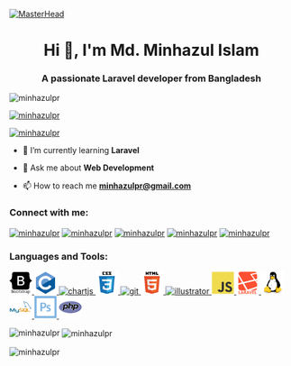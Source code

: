[![MasterHead](https://media.licdn.com/dms/image/D5616AQHbMWOnZFBySw/profile-displaybackgroundimage-shrink_350_1400/0/1696405854443?e=1701907200&v=beta&t=uP1Gk7zvfT52-G2IPPVl5KCs8GmiAFU6mDjY9cFHdPI)](#)
<h1 align="center">Hi 👋, I'm Md. Minhazul Islam</h1>
<h3 align="center">A passionate Laravel developer from Bangladesh</h3>

<p align="left"> <img src="https://komarev.com/ghpvc/?username=minhazulpr&label=Profile%20views&color=0e75b6&style=flat" alt="minhazulpr" /> </p>

<p align="left"> <a href="https://github.com/ryo-ma/github-profile-trophy"><img src="https://github-profile-trophy.vercel.app/?username=minhazulpr" alt="minhazulpr" /></a> </p>

<p align="left"> <a href="https://twitter.com/minhazulpr" target="blank"><img src="https://img.shields.io/twitter/follow/minhazulpr?logo=twitter&style=for-the-badge" alt="minhazulpr" /></a> </p>

- 🌱 I’m currently learning **Laravel**

- 💬 Ask me about **Web Development**

- 📫 How to reach me **minhazulpr@gmail.com**

<h3 align="left">Connect with me:</h3>
<p align="left">
<a href="https://twitter.com/minhazulpr" target="blank"><img align="center" src="https://raw.githubusercontent.com/rahuldkjain/github-profile-readme-generator/master/src/images/icons/Social/twitter.svg" alt="minhazulpr" height="30" width="40" /></a>
<a href="https://linkedin.com/in/minhazulpr" target="blank"><img align="center" src="https://raw.githubusercontent.com/rahuldkjain/github-profile-readme-generator/master/src/images/icons/Social/linked-in-alt.svg" alt="minhazulpr" height="30" width="40" /></a>
<a href="https://fb.com/minhazulpr" target="blank"><img align="center" src="https://raw.githubusercontent.com/rahuldkjain/github-profile-readme-generator/master/src/images/icons/Social/facebook.svg" alt="minhazulpr" height="30" width="40" /></a>
<a href="https://instagram.com/minhazulpr" target="blank"><img align="center" src="https://raw.githubusercontent.com/rahuldkjain/github-profile-readme-generator/master/src/images/icons/Social/instagram.svg" alt="minhazulpr" height="30" width="40" /></a>
<a href="https://dribbble.com/minhazulpr" target="blank"><img align="center" src="https://raw.githubusercontent.com/rahuldkjain/github-profile-readme-generator/master/src/images/icons/Social/dribbble.svg" alt="minhazulpr" height="30" width="40" /></a>
</p>

<h3 align="left">Languages and Tools:</h3>
<p align="left"> <a href="https://getbootstrap.com" target="_blank" rel="noreferrer"> <img src="https://raw.githubusercontent.com/devicons/devicon/master/icons/bootstrap/bootstrap-plain-wordmark.svg" alt="bootstrap" width="40" height="40"/> </a> <a href="https://www.cprogramming.com/" target="_blank" rel="noreferrer"> <img src="https://raw.githubusercontent.com/devicons/devicon/master/icons/c/c-original.svg" alt="c" width="40" height="40"/> </a> <a href="https://www.chartjs.org" target="_blank" rel="noreferrer"> <img src="https://www.chartjs.org/media/logo-title.svg" alt="chartjs" width="40" height="40"/> </a> <a href="https://www.w3schools.com/css/" target="_blank" rel="noreferrer"> <img src="https://raw.githubusercontent.com/devicons/devicon/master/icons/css3/css3-original-wordmark.svg" alt="css3" width="40" height="40"/> </a> <a href="https://git-scm.com/" target="_blank" rel="noreferrer"> <img src="https://www.vectorlogo.zone/logos/git-scm/git-scm-icon.svg" alt="git" width="40" height="40"/> </a> <a href="https://www.w3.org/html/" target="_blank" rel="noreferrer"> <img src="https://raw.githubusercontent.com/devicons/devicon/master/icons/html5/html5-original-wordmark.svg" alt="html5" width="40" height="40"/> </a> <a href="https://www.adobe.com/in/products/illustrator.html" target="_blank" rel="noreferrer"> <img src="https://www.vectorlogo.zone/logos/adobe_illustrator/adobe_illustrator-icon.svg" alt="illustrator" width="40" height="40"/> </a> <a href="https://developer.mozilla.org/en-US/docs/Web/JavaScript" target="_blank" rel="noreferrer"> <img src="https://raw.githubusercontent.com/devicons/devicon/master/icons/javascript/javascript-original.svg" alt="javascript" width="40" height="40"/> </a> <a href="https://laravel.com/" target="_blank" rel="noreferrer"> <img src="https://raw.githubusercontent.com/devicons/devicon/master/icons/laravel/laravel-plain-wordmark.svg" alt="laravel" width="40" height="40"/> </a> <a href="https://www.linux.org/" target="_blank" rel="noreferrer"> <img src="https://raw.githubusercontent.com/devicons/devicon/master/icons/linux/linux-original.svg" alt="linux" width="40" height="40"/> </a> <a href="https://www.mysql.com/" target="_blank" rel="noreferrer"> <img src="https://raw.githubusercontent.com/devicons/devicon/master/icons/mysql/mysql-original-wordmark.svg" alt="mysql" width="40" height="40"/> </a> <a href="https://www.photoshop.com/en" target="_blank" rel="noreferrer"> <img src="https://raw.githubusercontent.com/devicons/devicon/master/icons/photoshop/photoshop-line.svg" alt="photoshop" width="40" height="40"/> </a> <a href="https://www.php.net" target="_blank" rel="noreferrer"> <img src="https://raw.githubusercontent.com/devicons/devicon/master/icons/php/php-original.svg" alt="php" width="40" height="40"/> </a> </p>

<p><img align="left" src="https://github-readme-stats.vercel.app/api/top-langs?username=minhazulpr&show_icons=true&locale=en&layout=compact" alt="minhazulpr" /></p>

<p>&nbsp;<img align="center" src="https://github-readme-stats.vercel.app/api?username=minhazulpr&show_icons=true&locale=en" alt="minhazulpr" /></p>

<p><img align="center" src="https://github-readme-streak-stats.herokuapp.com/?user=minhazulpr&" alt="minhazulpr" /></p>
